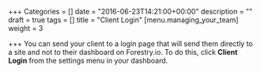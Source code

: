 +++
Categories = []
date = "2016-06-23T14:21:00+00:00"
description = ""
draft = true
tags = []
title = "Client Login"
[menu.managing_your_team]
weight = 3

+++
You can send your client to a login page that will send them directly to a site and not to their dashboard on Forestry.io.  To do this, click **Client Login** from the settings menu in your dashboard.
